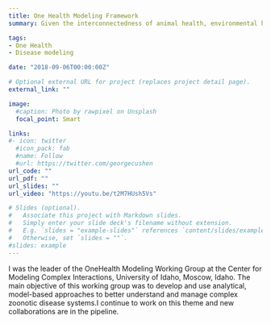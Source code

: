 ```yaml
---
title: One Health Modeling Framework
summary: Given the interconnectedness of animal health, environmental health and human health/well-being, it is necessary to investigate the ecological context of animal disease systems that have public health, conservation or economic implications. Such host-pathogen systems are highly complex and heterogeneous, and often, our understanding of such systems is fraught with uncertainties. Our aim is to develop and use models to elucidate host-pathogen dynamics in such systems, and translate the insights gained into actionable outcomes for effective and meaningful management of diseases. At present, I continue to work on canine rabies, leptospirosis and Lyme disease. I am also developing a conceptual framework for informing policies on emerging zoonoses.

tags:
- One Health
- Disease modeling

date: "2018-09-06T00:00:00Z"

# Optional external URL for project (replaces project detail page).
external_link: ""

image:
  #caption: Photo by rawpixel on Unsplash
  focal_point: Smart

links:
#- icon: twitter
  #icon_pack: fab
  #name: Follow
  #url: https://twitter.com/georgecushen
url_code: ""
url_pdf: ""
url_slides: ""
url_video: "https://youtu.be/t2M7HUsh5Vs"

# Slides (optional).
#   Associate this project with Markdown slides.
#   Simply enter your slide deck's filename without extension.
#   E.g. `slides = "example-slides"` references `content/slides/example-slides.md`.
#   Otherwise, set `slides = ""`.
#slides: example
---
```

I was the leader of the OneHealth Modeling Working Group at the Center for Modeling Complex Interactions, University of Idaho, Moscow, Idaho. The main objective of this working group was to develop and use analytical, model-based approaches to better understand and manage complex zoonotic disease systems.I continue to work on this theme and new collaborations are in the pipeline.
